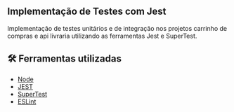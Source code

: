 ## Implementação de Testes com Jest

Implementação de testes unitários e de integração nos projetos carrinho de compras e api livraria utilizando as ferramentas Jest e SuperTest.

## 🛠️ Ferramentas utilizadas

* [Node](https://nodejs.org/en)
* [JEST](https://jestjs.io/pt-BR/)
* [SuperTest](https://www.npmjs.com/package/supertest)
* [ESLint](https://eslint.org/)